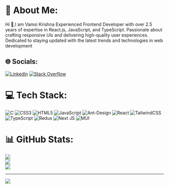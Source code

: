 # 💫 About Me:
Hi 👋,I am Vamsi Krishna Experienced Frontend Developer with over 2.5 years of expertise in React.js, JavaScript, and TypeScript. Passionate about crafting responsive UIs and delivering high-quality user experiences. Dedicated to staying updated with the latest trends and technologies in web development


## 🌐 Socials:
[![LinkedIn](https://img.shields.io/badge/LinkedIn-%230077B5.svg?logo=linkedin&logoColor=white)](https://linkedin.com/in/o-vamsi-krishna) [![Stack Overflow](https://img.shields.io/badge/-Stackoverflow-FE7A16?logo=stack-overflow&logoColor=white)](https://stackoverflow.com/users/21899748/vamsi-krishna) 

# 💻 Tech Stack:
![C](https://img.shields.io/badge/c-%2300599C.svg?style=for-the-badge&logo=c&logoColor=white) ![CSS3](https://img.shields.io/badge/css3-%231572B6.svg?style=for-the-badge&logo=css3&logoColor=white) ![HTML5](https://img.shields.io/badge/html5-%23E34F26.svg?style=for-the-badge&logo=html5&logoColor=white) ![JavaScript](https://img.shields.io/badge/javascript-%23323330.svg?style=for-the-badge&logo=javascript&logoColor=%23F7DF1E) ![Ant-Design](https://img.shields.io/badge/-AntDesign-%230170FE?style=for-the-badge&logo=ant-design&logoColor=white) ![React](https://img.shields.io/badge/react-%2320232a.svg?style=for-the-badge&logo=react&logoColor=%2361DAFB) ![TailwindCSS](https://img.shields.io/badge/tailwindcss-%2338B2AC.svg?style=for-the-badge&logo=tailwind-css&logoColor=white) ![TypeScript](https://img.shields.io/badge/typescript-%23007ACC.svg?style=for-the-badge&logo=typescript&logoColor=white) ![Redux](https://img.shields.io/badge/redux-%23593d88.svg?style=for-the-badge&logo=redux&logoColor=white) ![Next JS](https://img.shields.io/badge/Next-black?style=for-the-badge&logo=next.js&logoColor=white) ![MUI](https://img.shields.io/badge/MUI-%230081CB.svg?style=for-the-badge&logo=mui&logoColor=white)
# 📊 GitHub Stats:
![](https://github-readme-stats.vercel.app/api?username=Vamsibablu&theme=dark&hide_border=false&include_all_commits=false&count_private=false)<br/>
![](https://github-readme-streak-stats.herokuapp.com/?user=Vamsibablu&theme=dark&hide_border=false)<br/>
![](https://github-readme-stats.vercel.app/api/top-langs/?username=Vamsibablu&theme=dark&hide_border=false&include_all_commits=false&count_private=false&layout=compact)

---
[![](https://visitcount.itsvg.in/api?id=Vamsibablu&icon=0&color=0)](https://visitcount.itsvg.in)

<!-- Proudly created with GPRM ( https://gprm.itsvg.in ) -->
